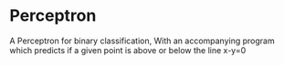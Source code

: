 # Perceptron
A Perceptron for binary classification, With an accompanying program which predicts if a given point is above or below the line x-y=0
